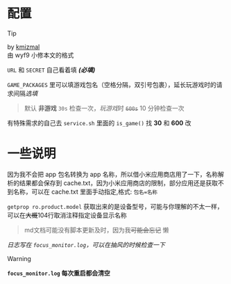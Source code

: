 # 配置

> [!TIP]
> by [kmizmal](https://github.com/kmizmal) <br/>
> 由 wyf9 小修本文的格式

`URL` 和 `SECRET` 自己看着填 ***(必填)***

`GAME_PACKAGES` 里可以填游戏包名（空格分隔，双引号包裹），延长玩游戏时的请求间隔*选填*

> 默认 **非游戏** `30s` 检查一次，*玩游戏*时 ~~`600s`~~ 10 分钟检查一次

有特殊需求的自己去 `service.sh` 里面的 `is_game()` 找 **30** 和 **600** 改

# 一些说明

因为我不会把 app 包名转换为 app 名称，所以借小米应用商店用了一下，名称解析的结果都会保存到 cache.txt，因为小米应用商店的限制，部分应用还是获取不到名称，可以在 cache.txt 里面手动指定,格式: `包名=名称`

`getprop ro.product.model` 获取出来的是设备型号，可能与你理解的不太一样，可以在~~大概~~104行取消注释指定设备显示名称

> md文档可能没有脚本更新及时，因为我~~可能会忘记~~ 懒

*日志写在 `focus_monitor.log`，可以在抽风的时候检查一下*

> [!WARNING]
> **`focus_monitor.log` 每次重启都会清空**